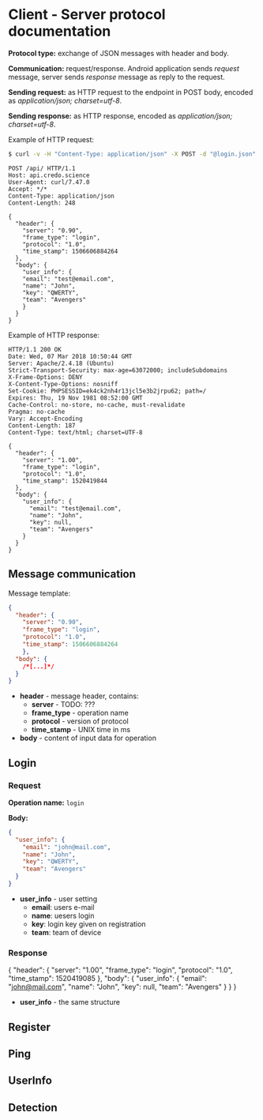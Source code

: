 # Client - Server protocol documentation

**Protocol type:** exchange of JSON messages with header and body.

**Communication:** request/response. Android application sends *request* message,
server sends *response* message as reply to the request. 

**Sending request:** as HTTP request to the endpoint in POST body,
encoded as *application/json; charset=utf-8*.

**Sending response:** as HTTP response, encoded as *application/json; charset=utf-8*. 

Example of HTTP request:

```bash
$ curl -v -H "Content-Type: application/json" -X POST -d "@login.json" https://api.credo.science/api/
```

```
POST /api/ HTTP/1.1
Host: api.credo.science
User-Agent: curl/7.47.0
Accept: */*
Content-Type: application/json
Content-Length: 248

{
  "header": {
    "server": "0.90",
    "frame_type": "login",
    "protocol": "1.0",
    "time_stamp": 1506606884264
  },
  "body": {
    "user_info": {
    "email": "test@email.com",
    "name": "John",
    "key": "QWERTY",
    "team": "Avengers"
    }
  }
}
```

Example of HTTP response:
```
HTTP/1.1 200 OK
Date: Wed, 07 Mar 2018 10:50:44 GMT
Server: Apache/2.4.18 (Ubuntu)
Strict-Transport-Security: max-age=63072000; includeSubdomains
X-Frame-Options: DENY
X-Content-Type-Options: nosniff
Set-Cookie: PHPSESSID=ek4ck2nh4r13jcl5e3b2jrpu62; path=/
Expires: Thu, 19 Nov 1981 08:52:00 GMT
Cache-Control: no-store, no-cache, must-revalidate
Pragma: no-cache
Vary: Accept-Encoding
Content-Length: 187
Content-Type: text/html; charset=UTF-8
 
{
  "header": {
    "server": "1.00",
    "frame_type": "login",
    "protocol": "1.0",
    "time_stamp": 1520419844
  },
  "body": {
    "user_info": {
      "email": "test@email.com",
      "name": "John",
      "key": null,
      "team": "Avengers"
    }
  }
}

```


## Message communication

Message template:
```json
{
  "header": {
    "server": "0.90",
    "frame_type": "login",
    "protocol": "1.0",
    "time_stamp": 1506606884264
    },
  "body": {
    /*[...]*/
  }
}
```

* **header** - message header, contains:
  * **server** - TODO: ???
  * **frame_type** - operation name
  * **protocol** - version of protocol
  * **time_stamp** - UNIX time in ms
* **body** - content of input data for operation 

## Login

### Request

**Operation name:** `login`

**Body:**
```json
{
  "user_info": {
    "email": "john@mail.com",
    "name": "John",
    "key": "QWERTY",
    "team": "Avengers"
  }
}
```

* **user_info** - user setting
  * **email**: users e-mail
  * **name**: uesers login
  * **key**: login key given on registration
  * **team**: team of device
  
### Response

{
    "header": {
        "server": "1.00",
        "frame_type": "login",
        "protocol": "1.0",
        "time_stamp": 1520419085
    },
    "body": {
        "user_info": {
            "email": "john@mail.com",
            "name": "John",
            "key": null,
            "team": "Avengers"
        }
    }
}

* **user_info** - the same structure
  
## Register

## Ping

## UserInfo

## Detection